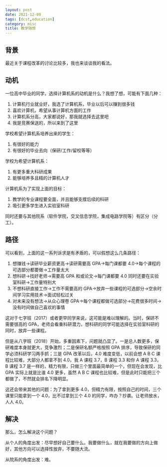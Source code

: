 ```yaml
---
layout: post
date: 2021-12-09
tags: [dcst,education]
category: misc
title: 教学随想
---
```


## 背景

最近关于课程改革的讨论比较多，我也来谈谈我的看法。

## 动机

一位高中毕业的同学，选择计算机系的动机是什么？我想了想，可能有下面几种：

1. 计算机行业就业好，我选了计算机系，毕业以后可以赚到很多钱
2. 喜欢计算机，希望从事计算机方面的工作
3. 计算机系分高，大家都说好，那我就选择去这里吧
4. 我是竞赛保送的，所以来到了这里

学校希望计算机系培养出来的学生：

1. 有很好的能力
2. 有很好的毕业去向（保研/工作/留校等等）

学校为希望计算机系：

1. 有更多重大科研成果
2. 能够培养多且精的计算机人才

计算机系为了实现上面的目标：

1. 教学的专业课程要全面，并且能够支撑后续的科研
2. 吸引更多学生进入实验室科研

同时还要与其他院系（软件学院，交叉信息学院，集成电路学院等）有区分（分工）。

## 路径

可以看到，上面的这一系列诉求是有矛盾的，可以假想这么几条路径：

1. 想赚钱->读研毕业薪资更高->读研需要高 GPA->每门课都要 4.0->每个课程的可选部分都要做->工作量太大
2. 想科研->找好老师->需要高 GPA 和或论文->每门课都要 4.0 同时还要在实验室科研->工作量特别大
3. 不想科研直接工作->工作不需要高的 GPA->放弃一些课程的可选部分->空余时间学习实用技术->面试轻松过关
4. 对未来没有想法->从众心理卷 GPA->每个课程都做可选部分->花费很多时间->没有时间做自己喜欢的事情

这对于七字班（2017）或者更早同学来说，这可能是难以理解的。当时，保研不需要很高的 GPA，老师会看重科研潜力，想科研的同学可能选择在实验室科研的同时，放弃一些课程。

但是从八字班（2018）开始，多重因素下，问题就凸显了。一是总人数更多，保研难度本身就更大，竞争激烈；二是保研名额严格按照 GPA 排序，导致保研的同学必须科研学习两手抓；三是 GPA 改革以后，4.0 难度变低，以前会想 A B C 课程比较难，大部分人都拿不到 4.0，我 A 课程 3.7，B 课程 3.3 和你 A 课程 3.3，B 课程 3.7 是一样的，精力有限，只做三个里面最简单的一个，但现在会发现，比 GPA 实际上就是比谁 4.0 更多，虽然 A B C 课程也比较难，但是此时只能把三个都做了，不然就会排名下降明显。

这还会带来其他的问题：为了拿到更多 4.0，但精力有限，按照自己的时间，三个课里只能拿到一个 4.0，比不过拿到三个 4.0 的同学，咋办？抄袭。让老师放水，人人 4.0。

## 解决

那么，怎么解决这个问题？

从个人的角度出发：尽早想好自己要什么。我要做什么，就在我要做的方向上做好，其他方向可以选择性放弃，不要随大流。

从院系的角度出发：难。
